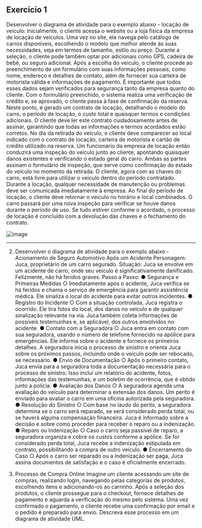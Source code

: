 ## Exercicio 1
Desenvolver o diagrama de atividade para o exemplo abaixo - locação de veículo:
Inicialmente, o cliente acessa o website ou a loja física da empresa de locação de veículos. Uma vez no site, ele navega pelo catálogo de carros disponíveis, escolhendo o modelo que melhor atende às suas necessidades, seja em termos de tamanho, estilo ou preço. Durante a seleção, o cliente pode também optar por adicionais como GPS, cadeira de bebê, ou seguro adicional.
Após a escolha do veículo, o cliente procede ao preenchimento de um formulário com suas informações pessoais, como nome, endereço e detalhes de contato, além de fornecer sua carteira de motorista válida e informações de pagamento. É importante que todos esses dados sejam verificados para segurança tanto da empresa quanto do cliente.
Com o formulário preenchido, o sistema realiza uma verificação de crédito e, se aprovado, o cliente passa à fase de confirmação da reserva. Neste ponto, é gerado um contrato de locação, detalhando o modelo do carro, o período de locação, o custo total e quaisquer termos e condições adicionais. O cliente deve ler este contrato cuidadosamente antes de assinar, garantindo que todas as informações e termos acordados estão corretos.
No dia da retirada do veículo, o cliente deve comparecer ao local indicado com o contrato de locação, carteira de motorista e cartão de crédito utilizado na reserva. Um funcionário da empresa de locação então conduzirá uma inspeção do veículo junto ao cliente, apontando quaisquer danos existentes e verificando o estado geral do carro. Ambas as partes assinam o formulário de inspeção, que serve como confirmação do estado do veículo no momento da retirada.
O cliente, agora com as chaves do carro, está livre para utilizar o veículo dentro do período contratado. Durante a locação, qualquer necessidade de manutenção ou problemas deve ser comunicada imediatamente à empresa.
Ao final do período de locação, o cliente deve retornar o veículo no horário e local combinados. O carro passará por uma nova inspeção para verificar se houve danos durante o período de uso. Se tudo estiver conforme o acordado, o processo de locação é concluído com a devolução das chaves e o fechamento do contrato.

![image](https://github.com/user-attachments/assets/efe9468f-805c-4858-862e-b7506e7a1d61)

---


2.	Desenvolver o diagrama de atividade para o exemplo abaixo - Acionamento de Seguro Automotivo Após um Acidente
Personagem: Juca, proprietário de um carro segurado.
Situação: Juca se envolve em um acidente de carro, onde seu veículo é significativamente danificado. Felizmente, não há feridos graves.
Passo a Passo:
●	Segurança e Primeiras Medidas
○	Imediatamente após o acidente, Juca verifica se há feridos e chama o serviço de emergência para garantir assistência médica. Ele sinaliza o local do acidente para evitar outros incidentes.
●	Registro do Incidente
○	Com a situação controlada, Juca registra o ocorrido. Ele tira fotos do local, dos danos no veículo e de qualquer sinalização relevante na via. Juca também coleta informações de possíveis testemunhas e, se aplicável, dos outros envolvidos no acidente.
●	Contato com a Seguradora
○	Juca entra em contato com sua seguradora, usando o número de telefone fornecido na apólice para emergências. Ele informa sobre o acidente e fornece os primeiros detalhes. A seguradora inicia o processo de sinistro e orienta Juca sobre os próximos passos, incluindo onde o veículo pode ser rebocado, se necessário.
●	Envio de Documentação
○	Após o primeiro contato, Juca envia para a seguradora toda a documentação necessária para o processo de sinistro. Isso inclui um relatório do acidente, fotos, informações das testemunhas, e um boletim de ocorrência, que é obtido junto à polícia.
●	Avaliação dos Danos
○	A seguradora agenda uma avaliação do veículo para determinar a extensão dos danos. Um perito é enviado para avaliar o carro em uma oficina autorizada pela seguradora.
●	Resolução do Sinistro
○	Com base no laudo do perito, a seguradora determina se o carro será reparado, se será considerado perda total, ou se haverá alguma compensação financeira. Juca é informado sobre a decisão e sobre como proceder para receber o reparo ou a indenização.
●	Reparo ou Indenização
○	Caso o carro seja passível de reparo, a seguradora organiza e cobre os custos conforme a apólice. Se for considerado perda total, Juca recebe a indenização estipulada em contrato, possibilitando a compra de outro veículo.
●	Encerramento do Caso
○	Após o carro ser reparado ou a indenização ser paga, Juca assina documentos de satisfação e o caso é oficialmente encerrado.

3.	Processo de Compra Online Imagine um cliente acessando um site de compras, realizando login, navegando pelas categorias de produtos, escolhendo itens e adicionando-os ao carrinho. Após a seleção dos produtos, o cliente prossegue para o checkout, fornece detalhes de pagamento e aguarda a verificação do mesmo pelo sistema. Uma vez confirmado o pagamento, o cliente recebe uma confirmação por email e o pedido é preparado para envio. Descreva esse processo em um diagrama de atividade UML.
